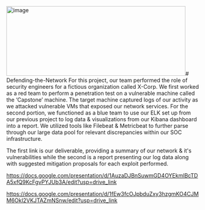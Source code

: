 <img width="468" height="182" alt="image" src="https://github.com/user-attachments/assets/8d5dc81f-23db-4bae-ac38-afc0cbf3ce89" /># Defending-the-Network
For this project, our team performed the role of security engineers for a fictious organization called X-Corp. We first worked as a red team to perform a penetration test on a vulnerable machine called the ‘Capstone’ machine. The target machine captured logs of our activity as we attacked vulnerable VMs that exposed our network services. For the second portion, we functioned as a blue team to use our ELK set up from our previous project to log data & visualizations from our Kibana dashboard into a report. We utilized tools like Filebeat & Metricbeat to further parse through our large data pool for relevant discrepancies within our SOC infrastructure.   

The first link is our deliverable, providing a summary of our network & it's vulnerabilities while the second is a report presenting our log data along with suggested mitigation proposals for each exploit performed. 

https://docs.google.com/presentation/d/1AuzaDJBnSuwmGD4OYEkmlBcTDA5xfQ9KcFgvPYJUb3A/edit?usp=drive_link

https://docs.google.com/presentation/d/1fEw3fcOJpbduZxy3hzgmKO4CJMM6OkI2VKJTAZmNSnw/edit?usp=drive_link
